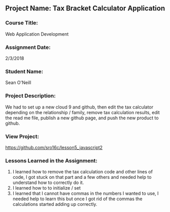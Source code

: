 ## Project Name:  Tax Bracket Calculator Application

### Course Title:
Web Application Development

### Assignment Date:  
2/3/2018

### Student Name:  
Sean O'Neill

### Project Description:
We had to set up a new cloud 9 and github, then edit the tax calculator depending on the relationship / family, remove tax calculation results, edit the read me file, publish a new github page, and push the new product to github.   

### View Project:
https://github.com/sro16c/lesson5_javascript2

### Lessons Learned in the Assignment:
1. I learned how to remove the tax calculation code and other lines of code, I got stuck on that part and a few others and needed help to understand how to correctly do it. 
2. I learned how to to initialize / set 
3. I learned that I cannot have commas in the numbers I wanted to use, I needed help to learn this but once I got rid of the commas the calculations started adding up correctly. 

